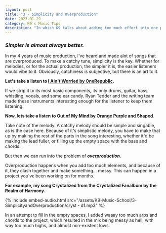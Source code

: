 ```yaml
---
layout: post
title: "3 - Simplicity and Overproduction"
date: 2023-01-29
category: K9's Music Tips
description: "In which K9 talks about adding too much effort into one project file"
---
```


### *Simpler is almost always better.*

In my 4 years of music production, I've heard and made alot of songs that are overproduced. To make a catchy tune, simplicity is the key. Whether for melodies, or for the actual production, the simpler it is, the easier listeners would vibe to it. Obviously, catchiness is subjective, but there is an art to it.

**Let's take a listen to [I Ain't Worried by OneRepublic](https://youtu.be/mNEUkkoUoIA?t=19).** 

If we strip it to its most basic components, its only drums, guitar, bass, whistling, vocals, and some ear candy. Ryan Tedder and the writing team made these instruments interesting enough for the listener to keep them listening.

**Now, lets take a listen to [Out of My Mind by Orange Purple and Shaped](https://youtu.be/S0gZGX5gQIQ?t=63).** 

Take note of the melody. A catchy melody should be simple and singable, as is the case here. Because of it's simplistic melody, you have to make that up by making the rest of the parts in the song interesting, whether it'd be making the lead fuller, or filling up the empty space with the bass and chords.

But then we can run into the problem of ***overproduction***.

Overproduction happens when you add too much elements, and because of it, they clash together and make something... messy. This can happen in a project you've been working on for months. 

**For example, my song Crystalized from the Crystalized Fanalbum by the Realm of Harmony.**

{% include embed-audio.html src="/assets/K9-Music-School/3-SimplicityandOverproduction/cryst - d1.mp3" %}

In an attempt to fill in the empty spaces, I added waaay too much arps and chords to the project, which resulted in the mix being messy as hell, with way too much highs, and almost non-existent lows.

